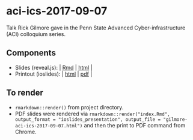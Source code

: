 # aci-ics-2017-09-07
Talk Rick Gilmore gave in the Penn State Advanced Cyber-infrastructure (ACI) colloquium series.

## Components

- Slides (reveal.js): | [Rmd](index.Rmd) | [html](index.html) | 
- Printout (ioslides): | [html](gilmore-aci-ics-2017-09-07.html) | [pdf](gilmore-aci-ics-2017-09-07.pdf) |

## To render

- `rmarkdown::render()` from project directory.
- PDF slides were rendered via `rmarkdown::render("index.Rmd", output_format = "ioslides_presentation", output_file = "gilmore-aci-ics-2017-09-07.html")` and then the print to PDF command from Chrome.